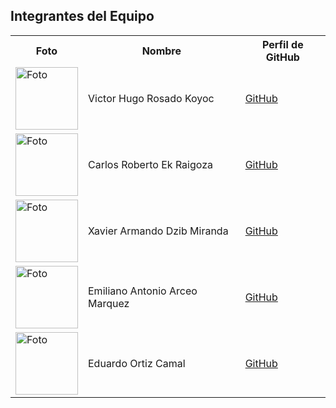 <h2>Integrantes del Equipo</h2>
<table>
  <tr>
    <th>Foto</th>
    <th>Nombre</th>
    <th>Perfil de GitHub</th>
  </tr>
  <tr>
    <td><img src="url_de_la_foto_1" alt="Foto" width="100"></td>
    <td>Victor Hugo Rosado Koyoc</td>
    <td><a href="https://github.com/VictorHugoRok">GitHub</a></td>
  </tr>
  <tr>
    <td><img src="url_de_la_foto_2" alt="Foto" width="100"></td>
    <td>Carlos Roberto Ek Raigoza</td>
    <td><a href="https://github.com/CarlosEkRaigoza">GitHub</a></td>
  </tr>
  <tr>
    <td><img src="url_de_la_foto_3" alt="Foto" width="100"></td>
    <td>Xavier Armando Dzib Miranda</td>
    <td><a href="https://github.com/Xavier135">GitHub</a></td>
  </tr>
  <tr>
    <td><img src="https://media.licdn.com/dms/image/v2/D4D03AQGT9bIRBPDD9A/profile-displayphoto-shrink_800_800/profile-displayphoto-shrink_800_800/0/1697060677140?e=1730332800&v=beta&t=mSJDhSknz8sqZ7TPlPLVVPJYcU2sWwrrvIq42elSl-E" alt="Foto" width="100"></td>
    <td>Emiliano Antonio Arceo Marquez</td>
    <td><a href="https://github.com/EmilianoArceo1">GitHub</a></td>
  </tr>
  <tr>
    <td><img src="url_de_la_foto_5" alt="Foto" width="100"></td>
    <td>Eduardo Ortiz Camal</td>
    <td><a href="#">GitHub</a></td>
  </tr>
</table>
